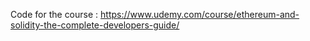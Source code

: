 Code for the course : https://www.udemy.com/course/ethereum-and-solidity-the-complete-developers-guide/

